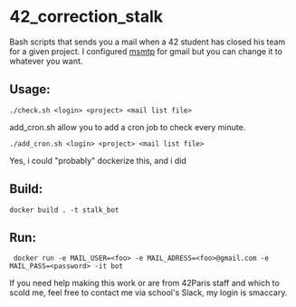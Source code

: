 
# 42_correction_stalk
Bash scripts that sends you a mail when a 42 student has closed his team for a given project.
I configured [msmtp](https://doc.ubuntu-fr.org/msmtp) for gmail but you can change it to whatever you want. 


## Usage:

    ./check.sh <login> <project> <mail list file> 

add_cron.sh allow you to add a cron job to check every minute.

    ./add_cron.sh <login> <project> <mail list file>

Yes, i could "probably" dockerize this, and i did

## Build:

    docker build . -t stalk_bot

## Run:

     docker run -e MAIL_USER=<foo> -e MAIL_ADRESS=<foo>@gmail.com -e MAIL_PASS=<password> -it bot

If you need help making this work or are from 42Paris staff and which to scold me, feel free to contact me via school's Slack, my login is smaccary.
